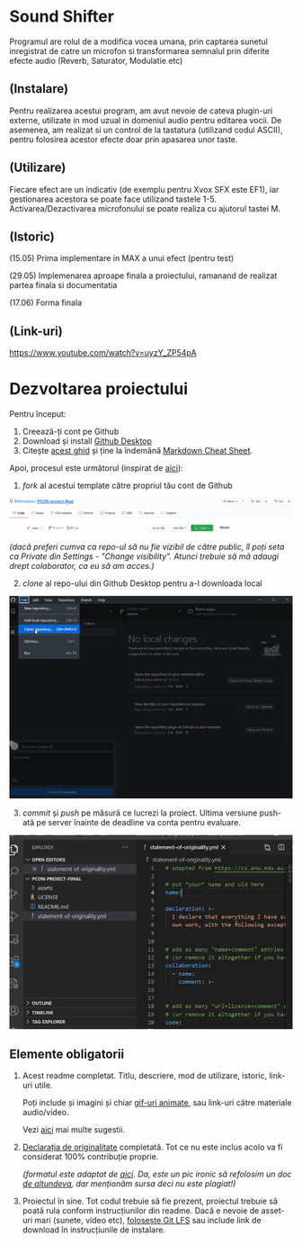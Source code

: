 #  Sound Shifter
Programul are rolul de a modifica vocea umana, prin captarea sunetul inregistrat de catre un microfon si transformarea semnalul prin diferite efecte audio (Reverb, Saturator, Modulatie etc)

## (Instalare)
Pentru realizarea acestui program, am avut nevoie de cateva plugin-uri externe, utilizate in mod uzual in domeniul audio pentru editarea vocii. De asemenea, am realizat si un control de la tastatura (utilizand codul ASCII), pentru folosirea acestor efecte doar prin apasarea unor taste.

## (Utilizare)
Fiecare efect are un indicativ (de exemplu pentru Xvox SFX este EF1), iar gestionarea acestora se poate face utilizand tastele 1-5.
Activarea/Dezactivarea microfonului se poate realiza cu ajutorul tastei M.

## (Istoric)

(15.05) Prima implementare in MAX a unui efect (pentru test) 

(29.05) Implemenarea aproape finala a proiectului, ramanand de realizat partea finala si documentatia

(17.06) Forma finala

## (Link-uri)
https://www.youtube.com/watch?v=uyzY_ZP54pA

# Dezvoltarea proiectului

Pentru început:

1. Creează-ți cont pe Github
2. Download și install [Github Desktop](https://desktop.github.com/)
3. Citește [acest ghid](https://charlesmartin.com.au/blog/2020/08/09/student-project-repository) și ține la îndemână [Markdown Cheat Sheet](https://www.markdownguide.org/cheat-sheet).

Apoi, procesul este următorul (inspirat de [aici](https://cs.anu.edu.au/courses/comp1720/deliverables/05-major-project/#submission-process)):

1. *fork* al acestui template către propriul tău cont de Github

![](assets/fork.gif)

_(dacă preferi cumva ca repo-ul să nu fie vizibil de către public, îl poți seta ca Private din Settings - "Change visibility". Atunci trebuie să mă adaugi drept colaborator, ca eu să am acces.)_

2. *clone* al repo-ului din Github Desktop pentru a-l downloada local

![](assets/clone.gif)

3. *commit* și *push* pe măsură ce lucrezi la proiect. Ultima versiune push-ată pe server înainte de deadline va conta pentru evaluare.

![](assets/commit.gif)

## Elemente obligatorii

1. Acest readme completat. Titlu, descriere, mod de utilizare, istoric, link-uri utile.

   Poți include și imagini și chiar [gif-uri animate](https://www.screentogif.com/), sau link-uri către materiale audio/video.
   
   Vezi [aici](https://charlesmartin.com.au/blog/2020/08/09/student-project-repository) mai multe sugestii.

2. [Declarația de originalitate](statement-of-originality.yml) completată. Tot ce nu este inclus acolo va fi considerat 100% contribuție proprie.

    *(formatul este adaptat de [aici](https://gitlab.cecs.anu.edu.au/comp1720/2018/comp1720-2018-major-project/-/blob/master/statement-of-originality.yml). Da, este un pic ironic să refolosim un doc [de altundeva](https://cs.anu.edu.au/courses/comp1720/resources/faq/#how-do-i-fill-out-my-statement-of-originality), dar menționăm sursa deci nu este plagiat!)*

3. Proiectul în sine. Tot codul trebuie să fie prezent, proiectul trebuie să poată rula conform instrucțiunilor din readme. Dacă e nevoie de asset-uri mari (sunete, video etc), [folosește Git LFS](https://git-lfs.github.com/) sau include link de download în instrucțiunile de instalare.

